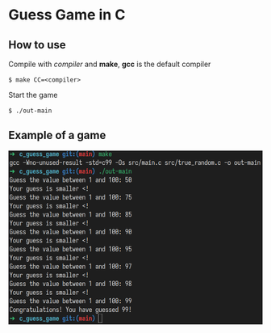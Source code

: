 # Guess Game in C

## How to use

Compile with *compiler* and **make**,
**gcc** is the default compiler

```
$ make CC=<compiler>
```

Start the game

```
$ ./out-main
```

## Example of a game

![Game Example](/example.png "Game Example")
